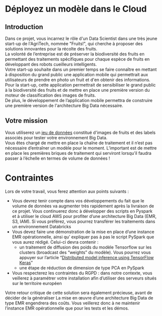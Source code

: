 # Déployez un modèle dans le Cloud

## Introduction

Dans ce projet, vous incarnez le rôle d'un Data Scientist dans une très jeune start-up de l'AgriTech, nommée  "Fruits!", qui cherche à proposer des solutions innovantes pour la récolte des fruits.
<br>
La volonté de l’entreprise est de préserver la biodiversité des fruits en permettant des traitements spécifiques pour chaque espèce de fruits en développant des robots cueilleurs intelligents.
<br>
Votre start-up souhaite dans un premier temps se faire connaître en mettant à disposition du grand public une application mobile qui permettrait aux utilisateurs de prendre en photo un fruit et d'en obtenir des informations.
<br>
Pour la start-up, cette application permettrait de sensibiliser le grand public à la biodiversité des fruits et de mettre en place une première version du moteur de classification des images de fruits.
<br>
De plus, le développement de l’application mobile permettra de construire une première version de l'architecture Big Data nécessaire.

## Votre mission

Vous utiliserez un [jeu de données](https://www.kaggle.com/moltean/fruits) constitué d'images de fruits et des labels associés pour tester votre environnement Big Data.
<br>
Vous êtes chargé de mettre en place la chaîne de traitement et il n’est pas nécessaire d’entraîner un modèle pour le moment.
L’important est de mettre en place les premières briques de traitement qui serviront lorsqu’il faudra passer à l’échelle en termes de volume de données !

# Contraintes

Lors de votre travail, vous ferez attention aux points suivants :
- Vous devrez tenir compte dans vos développements du fait que le volume de données va augmenter très rapidement après la livraison de ce projet. Vous continuerez donc à développer des scripts en Pyspark et à utiliser le cloud AWS pour profiter d’une architecture Big Data (EMR, S3, IAM). Si vous préférez, vous pourrez transférer les traitements dans un environnement Databricks
- Vous devez faire une démonstration de la mise en place d’une instance EMR opérationnelle, ainsi qu’ expliquer pas à pas le script PySpark que vous aurez rédigé. Celui-ci devra contenir :
    - un traitement de diffusion des poids du modèle Tensorflow sur les clusters (broadcast des “weights” du modèle). Vous pourrez vous appuyer sur l’article “[Distributed model inference using TensorFlow Keras](https://learn.microsoft.com/en-us/azure/databricks/_static/notebooks/deep-learning/keras-metadata.html)”
    - une étape de réduction de dimension de type PCA en PySpark
- Vous respecterez les contraintes du RGPD : dans notre contexte, vous veillerez à paramétrer votre installation afin d’utiliser des serveurs situés sur le territoire européen

Votre retour critique de cette solution sera également précieuse, avant de décider de la généraliser
La mise en œuvre d’une architecture Big Data de type EMR engendrera des coûts. Vous veillerez donc à ne maintenir l’instance EMR opérationnelle que pour les tests et les démos.